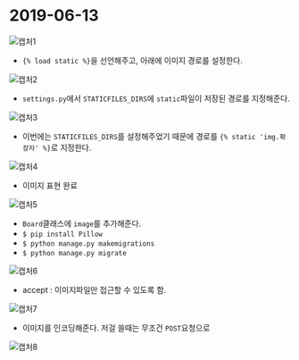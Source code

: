 # 2019-06-13

![캡처1](https://user-images.githubusercontent.com/47554668/59395390-9c792b00-8dbe-11e9-9196-49e212fdea29.PNG)

- `{% load static %}`을 선언해주고, 아래에 이미지 경로를 설정한다.



![캡처2](https://user-images.githubusercontent.com/47554668/59395734-5329db00-8dc0-11e9-835e-ce4d5b2672db.PNG)

- `settings.py`에서 `STATICFILES_DIRS`에 `static`파일이 저장된 경로를 지정해준다.



![캡처3](https://user-images.githubusercontent.com/47554668/59395806-af8cfa80-8dc0-11e9-9619-f1cca8c70231.PNG)

- 이번에는 `STATICFILES_DIRS`를 설정해주었기 때문에 경로를 `{% static 'img.확장자' %}`로 지정한다.



![캡처4](https://user-images.githubusercontent.com/47554668/59395868-15798200-8dc1-11e9-81fe-bec841997777.PNG)

- 이미지 표현 완료



![캡처5](https://user-images.githubusercontent.com/47554668/59396578-65a61380-8dc4-11e9-90b5-5f8b85b89fef.PNG)

- `Board`클래스에 `image`를 추가해준다.
- `$ pip install Pillow`
- `$ python manage.py makemigrations`
- `$ python manage.py migrate`



![캡처6](https://user-images.githubusercontent.com/47554668/59396800-4eb3f100-8dc5-11e9-89ca-5c620b049463.PNG)

- accept : 이미지파일만 접근할 수 있도록 함.



![캡처7](https://user-images.githubusercontent.com/47554668/59396755-1f04e900-8dc5-11e9-9848-1b9686d7f3e5.PNG)

- 이미지를 인코딩해준다. 저걸 쓸때는 무조건 `POST`요청으로

![캡처8](https://user-images.githubusercontent.com/47554668/59396921-bb2ef000-8dc5-11e9-9f29-e758c1383fd2.PNG)